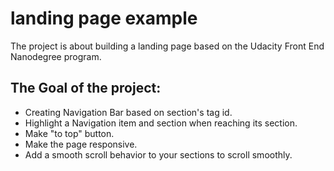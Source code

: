 # landing page example

The project is about building a landing page based on the Udacity Front End Nanodegree program.

## The Goal of the project:

- Creating Navigation Bar based on section's tag id.
- Highlight a Navigation item and section when reaching its section.
- Make "to top" button.
- Make the page responsive.
- Add a smooth scroll behavior to your sections to scroll smoothly.

